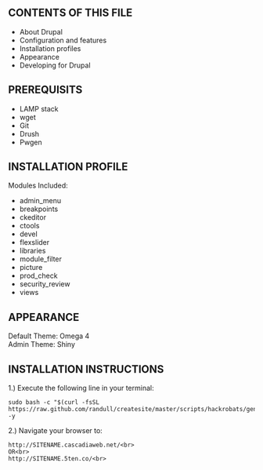 CONTENTS OF THIS FILE
---------------------

 * About Drupal
 * Configuration and features
 * Installation profiles
 * Appearance
 * Developing for Drupal

PREREQUISITS
--------------------------
 * LAMP stack
 * wget
 * Git
 * Drush
 * Pwgen

INSTALLATION PROFILE
---------------------

Modules Included:
 * admin_menu
 * breakpoints
 * ckeditor
 * ctools
 * devel
 * flexslider
 * libraries
 * module_filter
 * picture
 * prod_check
 * security_review
 * views


APPEARANCE
----------

Default Theme: Omega 4<br>
Admin Theme: Shiny

INSTALLATION INSTRUCTIONS
---------------------

1.) Execute the following line in your terminal:

    sudo bash -c "$(curl -fsSL https://raw.github.com/randull/createsite/master/scripts/hackrobats/generatesite.sh)" -y

2.) Navigate your browser to:

    http://SITENAME.cascadiaweb.net/<br>
    OR<br>
    http://SITENAME.5ten.co/<br>
    
